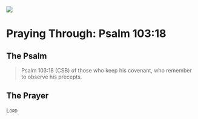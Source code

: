 <img class="intro-left" style="margin-top:10px" src="/images/art-paris-psalter.jpg">

# Praying Through: Psalm 103:18

<p style="clear:both;">

## The Psalm

>Psalm 103:18 (CSB)   of those who keep his covenant, who remember to observe his precepts. 

## The Prayer

<div style="font-variant: small-caps;">
Lord
</div>
